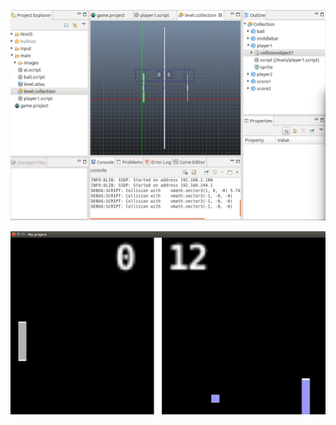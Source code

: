 ![/screenshot/defold-editor.png](/screenshot/defold-editor.png)

![/screenshot/defold-game.png](/screenshot/defold-game.png)
